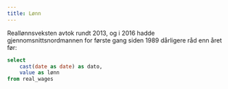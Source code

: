 ```yaml
---
title: Lønn
---
```


Reallønnsveksten avtok rundt 2013, og i 2016 hadde gjennomsnittsnordmannen for første gang siden 1989 dårligere råd enn året før:

```sql real_wages
select
    cast(date as date) as dato,
    value as lønn
from real_wages
```

<LineChart
    data={real_wages}
    subtitle="Kilde: SSBs tabell 09786"
    title="Reallønn i 2010-kroner"
    x=dato
    y=lønn
    chartAreaHeight={500}
/>
